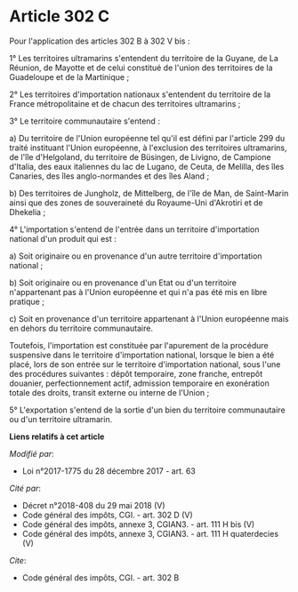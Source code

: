 # Article 302 C

Pour l'application des articles 302 B à 302 V bis :

1° Les territoires ultramarins s'entendent du territoire de la Guyane, de La Réunion, de Mayotte et de celui constitué de
l'union des territoires de la Guadeloupe et de la Martinique ;

2° Les territoires d'importation nationaux s'entendent du territoire de la France métropolitaine et de chacun des territoires
ultramarins ;

3° Le territoire communautaire s'entend :

a) Du territoire de l'Union européenne tel qu'il est défini par l'article 299 du traité instituant l'Union européenne, à
l'exclusion des territoires ultramarins, de l'île d'Helgoland, du territoire de Büsingen, de Livigno, de Campione d'Italia,
des eaux italiennes du lac de Lugano, de Ceuta, de Melilla, des îles Canaries, des îles anglo-normandes et des îles Aland ;

b) Des territoires de Jungholz, de Mittelberg, de l'île de Man, de Saint-Marin ainsi que des zones de souveraineté du
Royaume-Uni d'Akrotiri et de Dhekelia ;

4° L'importation s'entend de l'entrée dans un territoire d'importation national d'un produit qui est :

a) Soit originaire ou en provenance d'un autre territoire d'importation national ;

b) Soit originaire ou en provenance d'un Etat ou d'un territoire n'appartenant pas à l'Union européenne et qui n'a pas été
mis en libre pratique ;

c) Soit en provenance d'un territoire appartenant à l'Union européenne mais en dehors du territoire communautaire.

Toutefois, l'importation est constituée par l'apurement de la procédure suspensive dans le territoire d'importation national,
lorsque le bien a été placé, lors de son entrée sur le territoire d'importation national, sous l'une des procédures
suivantes : dépôt temporaire, zone franche, entrepôt douanier, perfectionnement actif, admission temporaire en exonération
totale des droits, transit externe ou interne de l'Union ;

5° L'exportation s'entend de la sortie d'un bien du territoire communautaire ou d'un territoire ultramarin.

**Liens relatifs à cet article**

_Modifié par_:

  - Loi n°2017-1775 du 28 décembre 2017 - art. 63

_Cité par_:

  - Décret n°2018-408 du 29 mai 2018 (V)
  - Code général des impôts, CGI. - art. 302 D (V)
  - Code général des impôts, annexe 3, CGIAN3. - art. 111 H bis (V)
  - Code général des impôts, annexe 3, CGIAN3. - art. 111 H quaterdecies (V)

_Cite_:

  - Code général des impôts, CGI. - art. 302 B
